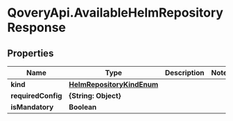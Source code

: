 # QoveryApi.AvailableHelmRepositoryResponse

## Properties

Name | Type | Description | Notes
------------ | ------------- | ------------- | -------------
**kind** | [**HelmRepositoryKindEnum**](HelmRepositoryKindEnum.md) |  | 
**requiredConfig** | **{String: Object}** |  | 
**isMandatory** | **Boolean** |  | 


